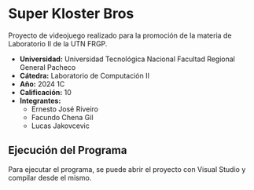 # Super Kloster Bros

Proyecto de videojuego realizado para la promoción de la materia de Laboratorio II de la UTN FRGP.

* **Universidad:** Universidad Tecnológica Nacional Facultad Regional General Pacheco
* **Cátedra:** Laboratorio de Computación II
* **Año:** 2024 1C
* **Calificación:** 10
* **Integrantes:**
  * Ernesto José Riveiro
  * Facundo Chena Gil
  * Lucas Jakovcevic

## Ejecución del Programa

Para ejecutar el programa, se puede abrir el proyecto con Visual Studio y compilar desde el mismo.
